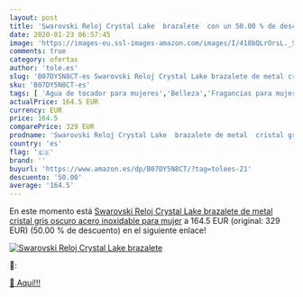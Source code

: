 ```yaml
---
layout: post
title: 'Swarovski Reloj Crystal Lake  brazalete  con un 50.00 % de descuento'
date: 2020-01-23 06:57:45
image: 'https://images-eu.ssl-images-amazon.com/images/I/418bQLrOrsL._SL400_.jpg'
comments: true
category: ofertas
author: 'tole.es'
slug: 'B07DY5N8CT-es Swarovski Reloj Crystal Lake brazalete de metal cristal...'
sku: 'B07DY5N8CT-es'
tags: [ 'Agua de tocador para mujeres','Belleza','Fragancias para mujeres','Instrumentos de percusión para niños','Instrumentos musicales para niños','Juguetes','Juguetes y juegos','Perfumes y fragancias','Productos para el cuidado de la piel','Sets y juegos para el cuidado de la piel','swarovski', ]
actualPrice: 164.5 EUR
currency: EUR
price: 164.5
comparePrice: 329 EUR
prodname: 'Swarovski Reloj Crystal Lake  brazalete de metal  cristal gris oscuro  acero inoxidable  para mujer'
country: 'es'
flag: '🇪🇸'
brand: ''
buyurl: 'https://www.amazon.es/dp/B07DY5N8CT/?tag=tolees-21'
descuento: '50.00'
average: '164.5'
---
```


En este momento está [Swarovski Reloj Crystal Lake  brazalete de metal  cristal gris oscuro  acero inoxidable  para mujer](https://www.amazon.es/dp/B07DY5N8CT/?tag=tolees-21) a 164.5 EUR (original: 329 EUR) (50.00 %  de descuento) en el siguiente enlace!

[![Swarovski Reloj Crystal Lake  brazalete ](https://images-eu.ssl-images-amazon.com/images/I/418bQLrOrsL._SL400_.jpg)](https://www.amazon.es/dp/B07DY5N8CT/?tag=tolees-21)

🔎:


[🛒 Aquí!!!](https://www.amazon.es/dp/B07DY5N8CT/?tag=tolees-21)

